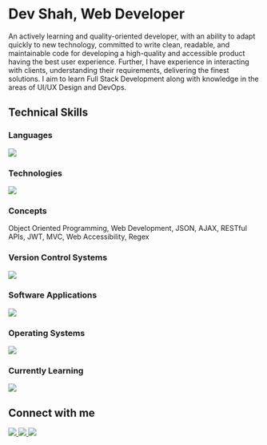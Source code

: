 # Dev Shah, Web Developer

An actively learning and quality-oriented developer, with an ability to adapt quickly to new technology, committed to write clean, readable, and maintainable code for developing a high-quality and accessible product having the best user experience. Further, I have experience in interacting with clients, understanding their requirements, delivering the finest solutions. I aim to learn Full Stack Development along with knowledge in the areas of UI/UX Design and DevOps.
  
## Technical Skills

### Languages

<img src="https://skillicons.dev/icons?i=js,ts,cs,py,html,css,c,cpp" />

### Technologies

<img
  src="https://skillicons.dev/icons?i=nodejs,express,react,nextjs,vite,docker,jest,mongodb,postgres,firebase,regex,tailwind,bootstrap,materialui"
/>

### Concepts

Object Oriented Programming, Web Development, JSON, AJAX, RESTful APIs, JWT,
MVC, Web Accessibility, Regex

### Version Control Systems

<img src="https://skillicons.dev/icons?i=git,github,githubactions" />

### Software Applications

<img
  src="https://skillicons.dev/icons?i=vscode,visualstudio,eclipse,postman,vercel,figma,discord"
/>

### Operating Systems

<img
  src="https://skillicons.dev/icons?i=linux,windows"
/>

### Currently Learning

<img
  src="https://skillicons.dev/icons?i=bash,vim,aws,java"
/>

## Connect with me

<span>
<a href="https://linkedin.com/in/busycaesar" target="blank">
  <img src="https://skillicons.dev/icons?i=linkedin" />
</a>
</span>
<span>
<a href="mailto:busycaesar@gmail.com" target="blank">
  <img src="https://skillicons.dev/icons?i=gmail" />
</a>
</span>
<span>
<a href="https://dev.to/busycaesar" target="blank">
  <img src="https://skillicons.dev/icons?i=devto" />
</a>
</span>
